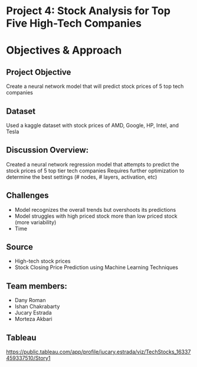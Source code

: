 # Project 4: Stock Analysis for Top Five High-Tech Companies

# Objectives & Approach

## Project Objective
Create a neural network model that will predict stock prices of 5 top tech companies

## Dataset
Used a kaggle dataset with stock prices of AMD, Google, HP, Intel, and Tesla

## Discussion Overview:
Created a neural network regression model that attempts to predict the stock prices of 5 top tier tech companies 
Requires further optimization to determine the best settings (# nodes, # layers, activation, etc)

## Challenges
- Model recognizes the overall trends but overshoots its predictions
- Model struggles with high priced stock more than low priced stock (more variability)
- Time


## Source
- High-tech stock prices
- Stock Closing Price Prediction using Machine Learning Techniques

## Team members:

- Dany Roman
- Ishan Chakrabarty
- Jucary Estrada
- Morteza Akbari

## Tableau 
https://public.tableau.com/app/profile/jucary.estrada/viz/TechStocks_16337459337510/Story1

